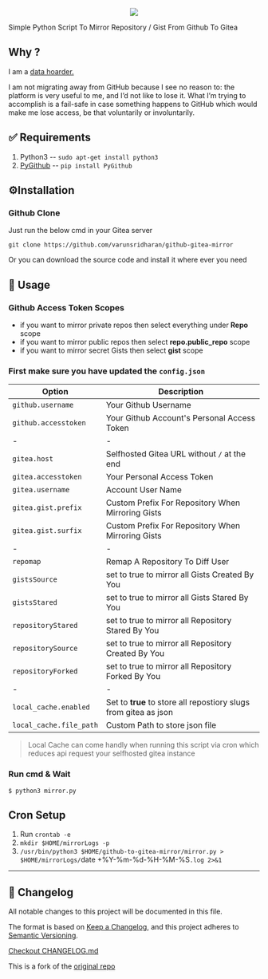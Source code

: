 <p align="center">
    <img src="https://cdn.svarun.dev/gh/varunsridharan/github-gitea-mirror/banner.jpg"/>
</p>

Simple Python Script To Mirror Repository / Gist From Github To Gitea

## Why ?
I am a [data hoarder.](https://www.reddit.com/r/DataHoarder/)

I am not migrating away from GitHub because I see no reason to: the platform is very useful to me, and I’d not like to lose it. What I’m trying to accomplish is a fail-safe in case something happens to GitHub which would make me lose access, be that voluntarily or involuntarily.

## ✅  Requirements
1. Python3 -- `sudo apt-get install python3`
2. [PyGithub](https://github.com/PyGithub/PyGithub) -- `pip install PyGithub`

## ⚙️Installation

### Github Clone
Just run the below cmd in your Gitea server

    git clone https://github.com/varunsridharan/github-gitea-mirror

Or you can download the source code and install it where ever you need

## 🚀 Usage

### Github Access Token Scopes
* if you want to mirror private repos then select everything under **Repo** scope
* if you want to mirror public repos then select **repo.public_repo** scope
* if you want to mirror secret Gists then select **gist** scope

### First make sure you have updated the `config.json`

| Option | Description |
| --- | --- |
| `github.username` | Your Github Username |
| `github.accesstoken` | Your Github Account's Personal Access Token |
| - | - | 
| `gitea.host` | Selfhosted Gitea URL without `/` at the end |
| `gitea.accesstoken` | Your Personal Access Token |
| `gitea.username` | Account User Name |
| `gitea.gist.prefix` | Custom Prefix For Repository When Mirroring Gists |
| `gitea.gist.surfix` | Custom Prefix For Repository When Mirroring Gists |
| - | - | 
| `repomap` | Remap A Repository To Diff User | 
| `gistsSource` | set to true to mirror all Gists Created By You| 
| `gistsStared` | set to true to mirror all Gists Stared By You| 
| `repositoryStared` | set to true to mirror all Repository Stared By You | 
| `repositorySource` | set to true to mirror all Repository Created By You | 
| `repositoryForked` | set to true to mirror all Repository Forked By You | 
| - | - |
| `local_cache.enabled` | Set to **true** to store all repostiory slugs from gitea as json |
| `local_cache.file_path` | Custom Path to store json file |

> Local Cache can come handly when running this script via cron 
> which reduces api request your selfhosted gitea instance

### Run cmd & Wait

    $ python3 mirror.py
    
    
## Cron Setup
1. Run `crontab -e`
2. `mkdir $HOME/mirrorLogs -p`
3. `/usr/bin/python3 $HOME/github-to-gitea-mirror/mirror.py > $HOME/mirrorLogs/`date +\%Y-\%m-\%d-\%H-\%M-\%S`.log 2>&1`

---

## 📝 Changelog
All notable changes to this project will be documented in this file.

The format is based on [Keep a Changelog](https://keepachangelog.com/en/1.0.0/),
and this project adheres to [Semantic Versioning](https://semver.org/spec/v2.0.0.html).

[Checkout CHANGELOG.md](/CHANGELOG.md)

This is a fork of the [original repo](https://github.com/varunsridharan/github-gitea-mirror)
